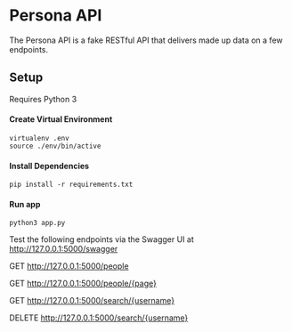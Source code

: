 # Persona API
The Persona API is a fake RESTful API that delivers made up data on a few endpoints.

## Setup
Requires Python 3

#### Create Virtual Environment
```
virtualenv .env
source ./env/bin/active
```

#### Install Dependencies

```
pip install -r requirements.txt
```

#### Run app

```
python3 app.py
```
Test the following endpoints via the Swagger UI at http://127.0.0.1:5000/swagger

GET    http://127.0.0.1:5000/people  

GET    http://127.0.0.1:5000/people/{page}

GET    http://127.0.0.1:5000/search/{username}

DELETE http://127.0.0.1:5000/search/{username}


